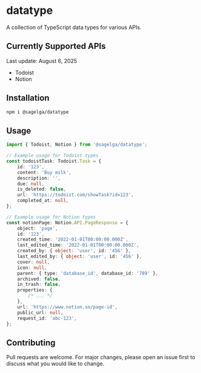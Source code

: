 # datatype

A collection of TypeScript data types for various APIs.

## Currently Supported APIs

Last update: August 6, 2025

-   Todoist
-   Notion

## Installation

```bash
npm i @sagelga/datatype
```

## Usage

```typescript
import { Todoist, Notion } from '@sagelga/datatype';

// Example usage for Todoist types
const todoistTask: Todoist.Task = {
    id: '123',
    content: 'Buy milk',
    description: '',
    due: null,
    is_deleted: false,
    url: 'https://todoist.com/showTask?id=123',
    completed_at: null,
};

// Example usage for Notion types
const notionPage: Notion.API.PageResponse = {
    object: 'page',
    id: '123',
    created_time: '2022-01-01T00:00:00.000Z',
    last_edited_time: '2022-01-01T00:00:00.000Z',
    created_by: { object: 'user', id: '456' },
    last_edited_by: { object: 'user', id: '456' },
    cover: null,
    icon: null,
    parent: { type: 'database_id', database_id: '789' },
    archived: false,
    in_trash: false,
    properties: {
        /* ... */
    },
    url: 'https://www.notion.so/page-id',
    public_url: null,
    request_id: 'abc-123',
};
```

## Contributing

Pull requests are welcome. For major changes, please open an issue first to discuss what you would like to change.
